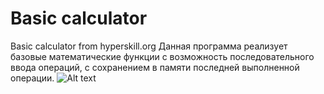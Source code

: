 # Basic calculator
Basic calculator from hyperskill.org
Данная программа реализует базовые математические функции с возможность последовательного ввода операций, с сохранением в памяти последней выполненной операции.
![Alt text](image.png)